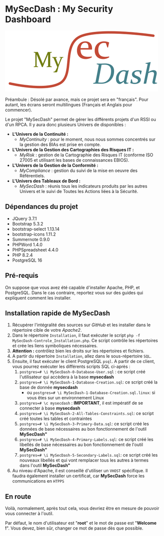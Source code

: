 
# MySecDash : My Security Dashboard

![Logo MySecDash](/Images/Logo-MySecDash.png)

Préambule : Désolé par avance, mais ce projet sera en "français". Pour autant, les écrans seront multilingues (Français et Anglais pour commencer).

Le projet "MySecDash" permet de gérer les différents projets d'un RSSI ou d'un RPCA.
Il y aura donc plusieurs Univers de disponibles :
- **L'Univers de la Continuité :**
    - *MyContinuity* : pour le moment, nous nous sommes concentrés sur la gestion des BIAs est prise en compte.
- **L'Univers de la Gestion des Cartographies des Risques IT :**
    - *MyRisk* : gestion de la Cartographie des Risques IT (conforme ISO 27005 et utilisant les bases de connaissances EBIOS).
- **L'Univers de la Gestion de la Conformité :**
    - *MyCompliance* : gestion du suivi de la mise en oeuvre des Référentiels.
- **L'Univers des Tableaux de Bord :**
    - *MySecDash* : réunis tous les indicateurs produits par les autres Univers et le suivi de Toutes les Actions liées à la Sécurité.

## Dépendances du projet

- JQuery 3.7.1
- Bootstrap 5.3.2
- bootstrap-select 1.13.14
- bootstrap-icons 1.11.2
- Summernote 0.9.0
- PHPWord 1.4.0
- PHPSpreadsheet 4.4.0
- PHP 8.2.4
- PostgreSQL 16

## Pré-requis

On suppose que vous avez été capable d'installer Apache, PHP, et PostgreSQL.
Dans le cas contraire, reportez vous sur des guides qui expliquent comment les installer.

## Installation rapide de MySecDash

1. Récupérer l'intégralité des sources sur *GitHub* et les installer dans le répertoire cible de votre *Apache2*.
2. Dans le répertoire `Installation`, il faut exécuter le script `php -f MySecDash-Controle_Installation.php`. Ce script contrôle les répertoires et crée les liens symboliques nécessaires.
3. **Attention :** contrôlez bien les droits sur les répertoires et fichiers.
4. A partir du répertoire `Installation`, allez dans le sous-répertoire `SQL`.
5. Ensuite, il faut exécuter le client PostgreSQL `psql`. A partir de ce client, vous pourrez exécuter les différents scripts SQL ci-après :
    1. `postgres=# \i MySecDash-0-Database-User.sql` : ce script créé l'utilisateur qui accèdera à la base **mysecdash**
    2. `postgres=# \i MySecDash-1-Database-Creation.sql`: ce script créé la base de donnée **mysecdash**
        - ou `postgres=# \i MySecDash-1-Database-Creation.sql.linux`: si vous êtes sur un environnement Linux
    3. `postgres=# \c mysecdash` : **IMPORTANT**, il est impératif de se connecter à base **mysecdash**
    4. `postgres=# \i MySecDash-2-All-Tables-Constraints.sql`: ce script créé toutes les tables et contraintes
    5. `postgres=# \i MySecDash-3-Primary-Data.sql`: ce script créé les données de base nécessaires au bon fonctionnement de l'outil **MySecDash"**
    6. `postgres=# \i MySecDash-4-Primary-Labels.sql`: ce script créé les libellés de base nécessaires au bon fonctionnement de l'outil **MySecDash"**
    7. `postgres=# \i MySecDash-5-Secondary-Labels.sql`: ce script créé les nouveaux libellés et qui vont remplacer tous les autres à termes dans l'outil **MySecDash"**
6. Au niveau d'Apache, il est conseillé d'utiliser un `VHOST` spécifique. Il faudra également installer un certificat, car **MySecDash** force les communications en `HTPPS`

## En route

Voilà, normalement, après tout cela, vous devriez être en mesure de pouvoir vous connecter à l'outil.

Par défaut, le nom d'utilisateur est "**root**" et le mot de passe est "**Welcome !**". Vous devez, bien sûr, changer ce mot de passe dès que possible.
